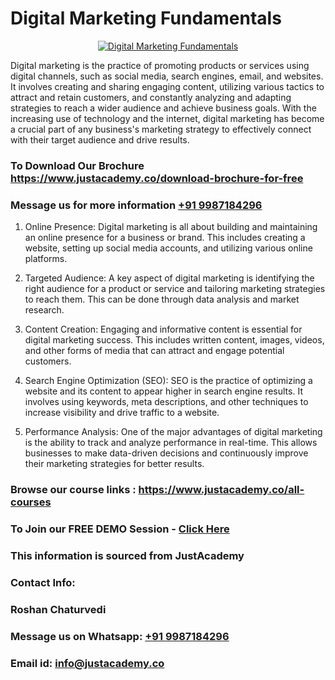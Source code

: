 # Digital Marketing Fundamentals

<p align="center">
  <a href="https://justacademy.co/course-detail/digital-marketing">
    <img src="https://justacademy.co/storage2/course_image/1676636720_course_image.webp" alt="Digital Marketing Fundamentals">
  </a>
</p>


Digital marketing is the practice of promoting products or services using digital channels, such as social media, search engines, email, and websites. It involves creating and sharing engaging content, utilizing various tactics to attract and retain customers, and constantly analyzing and adapting strategies to reach a wider audience and achieve business goals. With the increasing use of technology and the internet, digital marketing has become a crucial part of any business's marketing strategy to effectively connect with their target audience and drive results. 
### To Download Our Brochure https://www.justacademy.co/download-brochure-for-free
### Message us for more information [+91 9987184296](https://api.whatsapp.com/send?phone=919987184296)
1) Online Presence: Digital marketing is all about building and maintaining an online presence for a business or brand. This includes creating a website, setting up social media accounts, and utilizing various online platforms.

2) Targeted Audience: A key aspect of digital marketing is identifying the right audience for a product or service and tailoring marketing strategies to reach them. This can be done through data analysis and market research.

3) Content Creation: Engaging and informative content is essential for digital marketing success. This includes written content, images, videos, and other forms of media that can attract and engage potential customers.

4) Search Engine Optimization (SEO): SEO is the practice of optimizing a website and its content to appear higher in search engine results. It involves using keywords, meta descriptions, and other techniques to increase visibility and drive traffic to a website.

5) Performance Analysis: One of the major advantages of digital marketing is the ability to track and analyze performance in real-time. This allows businesses to make data-driven decisions and continuously improve their marketing strategies for better results.

### Browse our course links : https://www.justacademy.co/all-courses 
### To Join our FREE DEMO Session - [Click Here](https://www.justacademy.co/register-for-course-demo)


### This information is sourced from JustAcademy
### Contact Info:
### Roshan Chaturvedi
### Message us on Whatsapp: [+91 9987184296](https://api.whatsapp.com/send?phone=919987184296)
### Email id: [info@justacademy.co](mailto:info@justacademy.co)
                    